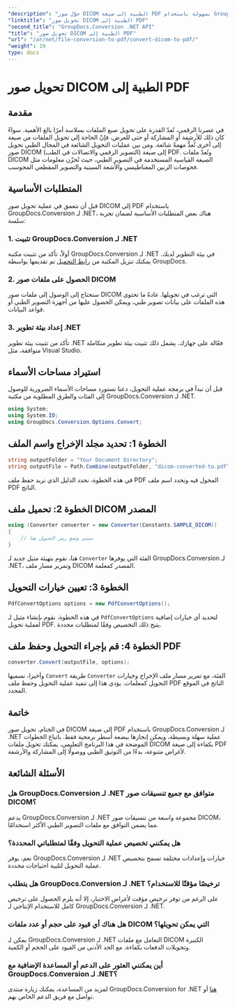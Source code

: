 ```yaml
---
"description": "حوّل صور DICOM الطبية إلى صيغة PDF بسهولة باستخدام GroupDocs.Conversion لـ .NET. حل تحويل مرن وفعال وقابل للتخصيص."
"linktitle": "تحويل صور DICOM الطبية إلى PDF"
"second_title": "GroupDocs.Conversion .NET API"
"title": "تحويل صور DICOM الطبية إلى PDF"
"url": "/ar/net/file-conversion-to-pdf/convert-dicom-to-pdf/"
"weight": 19
type: docs
---
```

# تحويل صور DICOM الطبية إلى PDF

## مقدمة
في عصرنا الرقمي، تُعدّ القدرة على تحويل صيغ الملفات بسلاسة أمرًا بالغ الأهمية. سواءً كان ذلك للأرشفة أو المشاركة أو حتى للعرض، فإنّ الحاجة إلى تحويل الملفات من صيغة إلى أخرى تُعدُّ مهمةً شائعة. ومن بين عمليات التحويل الشائعة في المجال الطبي تحويل صور DICOM (التصوير الرقمي والاتصالات في الطب) إلى صيغة PDF. وتُعدّ ملفات DICOM الصيغة القياسية المستخدمة في التصوير الطبي، حيث تُخزّن معلومات مثل فحوصات الرنين المغناطيسي والأشعة السينية والتصوير المقطعي المحوسب.
## المتطلبات الأساسية
قبل أن نتعمق في عملية تحويل صور DICOM إلى PDF باستخدام GroupDocs.Conversion لـ .NET، هناك بعض المتطلبات الأساسية لضمان تجربة سلسة:
### 1. تثبيت GroupDocs.Conversion لـ .NET
أولاً، تأكد من تثبيت مكتبة GroupDocs.Conversion لـ .NET في بيئة التطوير لديك. يمكنك تنزيل المكتبة من [رابط التحميل](https://releases.groupdocs.com/conversion/net/) تم تقديمها بواسطة GroupDocs.
### 2. الحصول على ملفات صور DICOM
ستحتاج إلى الوصول إلى ملفات صور DICOM التي ترغب في تحويلها. عادةً ما تحتوي هذه الملفات على بيانات تصوير طبي، ويمكن الحصول عليها من أجهزة التصوير الطبي أو قواعد البيانات.
### 3. إعداد بيئة تطوير .NET
تأكد من تثبيت بيئة تطوير .NET فعّالة على جهازك. يشمل ذلك تثبيت بيئة تطوير متكاملة متوافقة، مثل Visual Studio.

## استيراد مساحات الأسماء
قبل أن نبدأ في برمجة عملية التحويل، دعنا نستورد مساحات الأسماء الضرورية للوصول إلى الفئات والطرق المطلوبة من مكتبة GroupDocs.Conversion لـ .NET.
```csharp
using System;
using System.IO;
using GroupDocs.Conversion.Options.Convert;
```
## الخطوة 1: تحديد مجلد الإخراج واسم الملف
```csharp
string outputFolder = "Your Document Directory";
string outputFile = Path.Combine(outputFolder, "dicom-converted-to.pdf");
```
في هذه الخطوة، نحدد الدليل الذي نريد حفظ ملف PDF المحول فيه ونحدد اسم ملف PDF الناتج.
## الخطوة 2: تحميل ملف DICOM المصدر
```csharp
using (Converter converter = new Converter(Constants.SAMPLE_DICOM))
{
    // سيتم وضع رمز التحويل هنا
}
```
هنا، نقوم بتهيئة مثيل جديد لـ `Converter` الفئة التي يوفرها GroupDocs.Conversion لـ .NET، وتمرير مسار ملف DICOM المصدر كمعلمة.
## الخطوة 3: تعيين خيارات التحويل
```csharp
PdfConvertOptions options = new PdfConvertOptions();
```
في هذه الخطوة، نقوم بإنشاء مثيل لـ `PdfConvertOptions` لتحديد أي خيارات إضافية لعملية تحويل PDF. يتيح ذلك التخصيص وفقًا لمتطلبات محددة.
## الخطوة 4: قم بإجراء التحويل وحفظ ملف PDF
```csharp
converter.Convert(outputFile, options);
```
وأخيرا، نسميها `Convert` طريقة `Converter` الفئة، مع تمرير مسار ملف الإخراج وخيارات التحويل كمعلمات. يؤدي هذا إلى تنفيذ عملية التحويل وحفظ ملف PDF الناتج في الموقع المحدد.

## خاتمة
في الختام، تحويل صور DICOM إلى صيغة PDF باستخدام GroupDocs.Conversion لـ .NET عملية سهلة وبسيطة، ويمكن إنجازها ببضعة أسطر برمجية فقط. باتباع الخطوات الموضحة في هذا البرنامج التعليمي، يمكنك تحويل ملفات DICOM بكفاءة إلى صيغة PDF لأغراض متنوعة، بدءًا من التوثيق الطبي ووصولًا إلى المشاركة والأرشفة.
## الأسئلة الشائعة
### هل GroupDocs.Conversion لـ .NET متوافق مع جميع تنسيقات صور DICOM؟
يدعم GroupDocs.Conversion لـ .NET مجموعة واسعة من تنسيقات صور DICOM، مما يضمن التوافق مع ملفات التصوير الطبي الأكثر استخدامًا.
### هل يمكنني تخصيص عملية التحويل وفقًا لمتطلباتي المحددة؟
نعم، يوفر GroupDocs.Conversion لـ .NET خيارات وإعدادات مختلفة تسمح بتخصيص عملية التحويل لتلبية احتياجات محددة.
### هل يتطلب GroupDocs.Conversion لـ .NET ترخيصًا مؤقتًا للاستخدام؟
على الرغم من توفر ترخيص مؤقت لأغراض الاختبار، إلا أنه يلزم الحصول على ترخيص كامل للاستخدام الإنتاجي لـ GroupDocs.Conversion لـ .NET.
### هل هناك أي قيود على حجم أو عدد ملفات DICOM التي يمكن تحويلها؟
يمكن لـ GroupDocs.Conversion لـ .NET التعامل مع ملفات DICOM الكبيرة وتحويلات الدفعات بكفاءة، مع الحد الأدنى من القيود على الحجم أو الكمية.
### أين يمكنني العثور على الدعم أو المساعدة الإضافية مع GroupDocs.Conversion لـ .NET؟
لمزيد من المساعدة، يمكنك زيارة منتدى GroupDocs.Conversion for .NET [هنا](https://forum.groupdocs.com/c/conversion/11) أو تواصل مع فريق الدعم الخاص بهم.